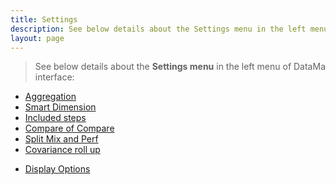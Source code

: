 ```yaml
---
title: Settings
description: See below details about the Settings menu in the left menu of DataMa interface.
layout: page
---
```


> See below details about the **Settings menu** in the left menu of DataMa interface:

* [Aggregation]({{site.url}}/{{site.baseurl}}/core_app/compare/web_application/menu/aggregation)
* [Smart Dimension]({{site.url}}/{{site.baseurl}}/core_app/compare/web_application/menu/smart_dimension)
* [Included steps]({{site.url}}/{{site.baseurl}}/core_app/compare/web_application/menu/included_steps)
* [Compare of Compare]({{site.url}}/{{site.baseurl}}/core_app/compare/web_application/menu/compare_of_compare)
* [Split Mix and Perf]({{site.url}}/{{site.baseurl}}/core_app/compare/web_application/menu/split_mix_and_perf)
* [Covariance roll up]({{site.url}}/{{site.baseurl}}/core_app/compare/web_application/menu/covariance_rollup)
<!-- * [Significance tests](compare/web_application/menu/significance_test.md) Todo: add to the list when done -->
* [Display Options]({{site.url}}/{{site.baseurl}}/core_app/compare/web_application/menu/display_options)
